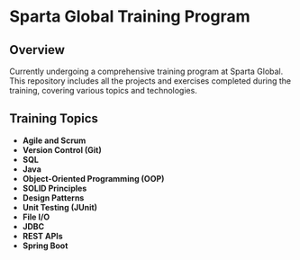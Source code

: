 # Sparta Global Training Program

## Overview
Currently undergoing a comprehensive training program at Sparta Global. This repository includes all the projects and exercises completed during the training, covering various topics and technologies.

## Training Topics
- **Agile and Scrum**
- **Version Control (Git)**
- **SQL**
- **Java**
- **Object-Oriented Programming (OOP)**
- **SOLID Principles**
- **Design Patterns**
- **Unit Testing (JUnit)**
- **File I/O**
- **JDBC**
- **REST APIs**
- **Spring Boot**
